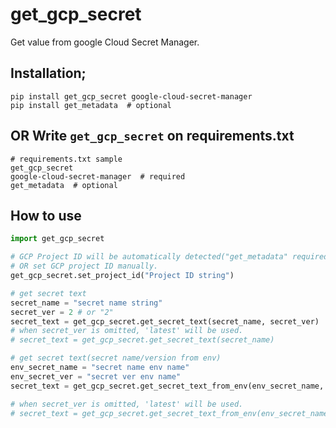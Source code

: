 # get_gcp_secret
Get value from google Cloud Secret Manager.


## Installation;
~~~console
pip install get_gcp_secret google-cloud-secret-manager
pip install get_metadata  # optional
~~~

## OR Write `get_gcp_secret` on requirements.txt

~~~
# requirements.txt sample
get_gcp_secret
google-cloud-secret-manager  # required
get_metadata  # optional
~~~


## How to use
~~~python
import get_gcp_secret

# GCP Project ID will be automatically detected("get_metadata" required).
# OR set GCP project ID manually.
get_gcp_secret.set_project_id("Project ID string")

# get secret text
secret_name = "secret name string"
secret_ver = 2 # or "2"
secret_text = get_gcp_secret.get_secret_text(secret_name, secret_ver)
# when secret_ver is omitted, 'latest' will be used.
# secret_text = get_gcp_secret.get_secret_text(secret_name)

# get secret text(secret name/version from env)
env_secret_name = "secret name env name"
env_secret_ver = "secret ver env name"
secret_text = get_gcp_secret.get_secret_text_from_env(env_secret_name, env_secret_ver)

# when secret_ver is omitted, 'latest' will be used.
# secret_text = get_gcp_secret.get_secret_text_from_env(env_secret_name)
~~~
